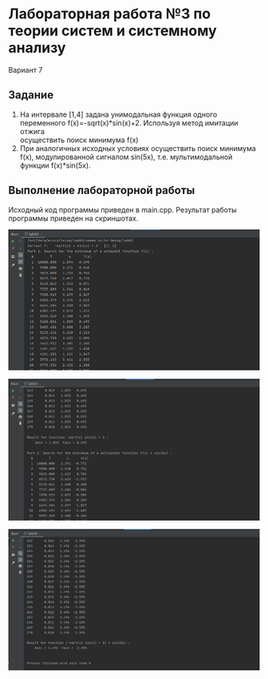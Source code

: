 # Лабораторная работа №3 по теории систем и системному анализу

Вариант 7

## Задание

1. На интервале [1,4] задана унимодальная функция одного переменного f(x)=-sqrt(x)*sin(x)+2. Используя метод имитации отжига   
осуществить поиск минимума f(x)
2. При аналогичных исходных условиях осуществить поиск минимума f(x), модулированной сигналом sin(5x), т.е. мультимодальной функции f(x)*sin(5x).   

## Выполнение лабораторной работы

Исходный код программы приведен в main.cpp. Результат работы программы приведен на скриншотах.

![lab03_1](https://raw.githubusercontent.com/ezuryy/tsisa_lab_03/master/skreenshots/1.png)

![lab03_2](https://raw.githubusercontent.com/ezuryy/tsisa_lab_03/master/skreenshots/2.png)

![lab03_3](https://raw.githubusercontent.com/ezuryy/tsisa_lab_03/master/skreenshots/3.png)

